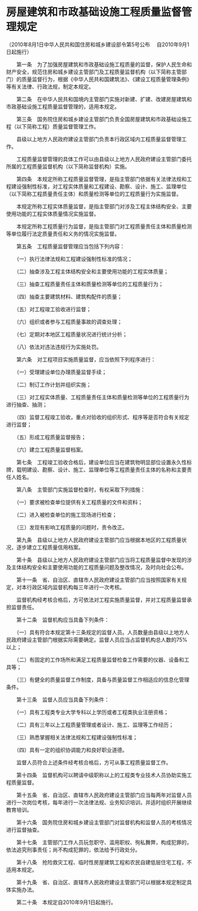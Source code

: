 # 房屋建筑和市政基础设施工程质量监督管理规定

（2010年8月1日中华人民共和国住房和城乡建设部令第5号公布　 自2010年9月1日起施行）

　　第一条　为了加强房屋建筑和市政基础设施工程质量的监督，保护人民生命和财产安全，规范住房和城乡建设主管部门及工程质量监督机构（以下简称主管部门）的质量监督行为，根据《中华人民共和国建筑法》、《建设工程质量管理条例》等有关法律、行政法规，制定本规定。

　　第二条　在中华人民共和国境内主管部门实施对新建、扩建、改建房屋建筑和市政基础设施工程质量监督管理的，适用本规定。

　　第三条　国务院住房和城乡建设主管部门负责全国房屋建筑和市政基础设施工程（以下简称工程）质量监督管理工作。

　　县级以上地方人民政府建设主管部门负责本行政区域内工程质量监督管理工作。

　　工程质量监督管理的具体工作可以由县级以上地方人民政府建设主管部门委托所属的工程质量监督机构（以下简称监督机构）实施。

　　第四条　本规定所称工程质量监督管理，是指主管部门依据有关法律法规和工程建设强制性标准，对工程实体质量和工程建设、勘察、设计、施工、监理单位（以下简称工程质量责任主体）和质量检测等单位的工程质量行为实施监督。

　　本规定所称工程实体质量监督，是指主管部门对涉及工程主体结构安全、主要使用功能的工程实体质量情况实施监督。

　　本规定所称工程质量行为监督，是指主管部门对工程质量责任主体和质量检测等单位履行法定质量责任和义务的情况实施监督。

　　第五条　工程质量监督管理应当包括下列内容：

　　（一）执行法律法规和工程建设强制性标准的情况；

　　（二）抽查涉及工程主体结构安全和主要使用功能的工程实体质量；

　　（三）抽查工程质量责任主体和质量检测等单位的工程质量行为；

　　（四）抽查主要建筑材料、建筑构配件的质量；

　　（五）对工程竣工验收进行监督；

　　（六）组织或者参与工程质量事故的调查处理；

　　（七）定期对本地区工程质量状况进行统计分析；

　　（八）依法对违法违规行为实施处罚。

　　第六条　对工程项目实施质量监督，应当依照下列程序进行：

　　（一）受理建设单位办理质量监督手续；

　　（二）制订工作计划并组织实施；

　　（三）对工程实体质量、工程质量责任主体和质量检测等单位的工程质量行为进行抽查、抽测；

　　（四）监督工程竣工验收，重点对验收的组织形式、程序等是否符合有关规定进行监督；

　　（五）形成工程质量监督报告；

　　（六）建立工程质量监督档案。

　　第七条　工程竣工验收合格后，建设单位应当在建筑物明显部位设置永久性标牌，载明建设、勘察、设计、施工、监理单位等工程质量责任主体的名称和主要责任人姓名。

　　第八条　主管部门实施监督检查时，有权采取下列措施：

　　（一）要求被检查单位提供有关工程质量的文件和资料；

　　（二）进入被检查单位的施工现场进行检查；

　　（三）发现有影响工程质量的问题时，责令改正。

　　第九条　县级以上地方人民政府建设主管部门应当根据本地区的工程质量状况，逐步建立工程质量信用档案。

　　第十条　县级以上地方人民政府建设主管部门应当将工程质量监督中发现的涉及主体结构安全和主要使用功能的工程质量问题及整改情况，及时向社会公布。

　　第十一条　省、自治区、直辖市人民政府建设主管部门应当按照国家有关规定，对本行政区域内监督机构每三年进行一次考核。

　　监督机构经考核合格后，方可依法对工程实施质量监督，并对工程质量监督承担监督责任。

　　第十二条　监督机构应当具备下列条件：

　　（一）具有符合本规定第十三条规定的监督人员。人员数量由县级以上地方人民政府建设主管部门根据实际需要确定。监督人员应当占监督机构总人数的75%以上；

　　（二）有固定的工作场所和满足工程质量监督检查工作需要的仪器、设备和工具等；

　　（三）有健全的质量监督工作制度，具备与质量监督工作相适应的信息化管理条件。

　　第十三条　监督人员应当具备下列条件：

　　（一）具有工程类专业大学专科以上学历或者工程类执业注册资格；

　　（二）具有三年以上工程质量管理或者设计、施工、监理等工作经历；

　　（三）熟悉掌握相关法律法规和工程建设强制性标准；

　　（四）具有一定的组织协调能力和良好职业道德。

　　监督人员符合上述条件经考核合格后，方可从事工程质量监督工作。

　　第十四条　监督机构可以聘请中级职称以上的工程类专业技术人员协助实施工程质量监督。

　　第十五条　省、自治区、直辖市人民政府建设主管部门应当每两年对监督人员进行一次岗位考核，每年进行一次法律法规、业务知识培训，并适时组织开展继续教育培训。

　　第十六条　国务院住房和城乡建设主管部门对监督机构和监督人员的考核情况进行监督抽查。

　　第十七条　主管部门工作人员玩忽职守、滥用职权、徇私舞弊，构成犯罪的，依法追究刑事责任；尚不构成犯罪的，依法给予行政处分。

　　第十八条　抢险救灾工程、临时性房屋建筑工程和农民自建低层住宅工程，不适用本规定。

　　第十九条　省、自治区、直辖市人民政府建设主管部门可以根据本规定制定具体实施办法。

　　第二十条　本规定自2010年9月1日起施行。